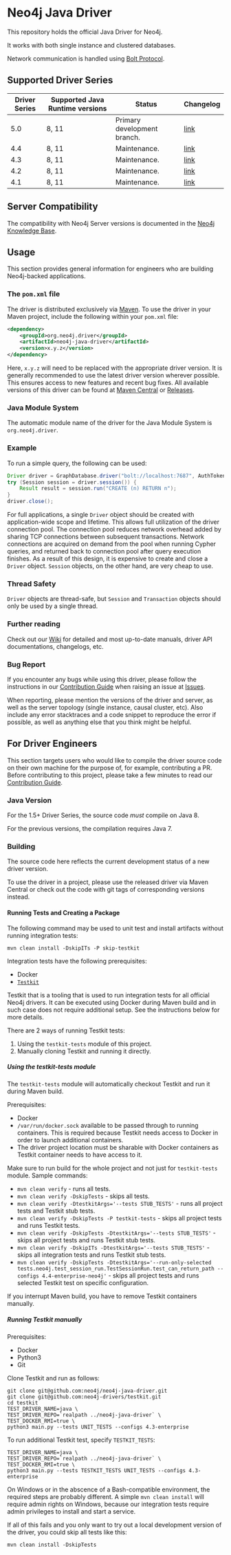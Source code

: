 # Neo4j Java Driver

This repository holds the official Java Driver for Neo4j.

It works with both single instance and clustered databases.

Network communication is handled using [Bolt Protocol](https://7687.org/).

## Supported Driver Series

| Driver Series | Supported Java Runtime versions | Status | Changelog |
| --- | --- | --- | --- |
| 5.0 | 8, 11 | Primary development branch. | [link](https://github.com/neo4j/neo4j-java-driver/wiki/5.0-changelog) |
| 4.4 | 8, 11 | Maintenance. | [link](https://github.com/neo4j/neo4j-java-driver/wiki/4.4-changelog) |
| 4.3 | 8, 11 | Maintenance. | [link](https://github.com/neo4j/neo4j-java-driver/wiki/4.3-changelog) |
| 4.2 | 8, 11 | Maintenance. | [link](https://github.com/neo4j/neo4j-java-driver/wiki/4.2-changelog) |
| 4.1 | 8, 11 | Maintenance. | [link](https://github.com/neo4j/neo4j-java-driver/wiki/4.1-changelog) |

## Server Compatibility

The compatibility with Neo4j Server versions is documented in the [Neo4j Knowledge Base](https://neo4j.com/developer/kb/neo4j-supported-versions/).

## Usage

This section provides general information for engineers who are building Neo4j-backed applications.

### The `pom.xml` file

The driver is distributed exclusively via [Maven](https://search.maven.org/).
To use the driver in your Maven project, include the following within your `pom.xml` file:
```xml
<dependency>
    <groupId>org.neo4j.driver</groupId>
    <artifactId>neo4j-java-driver</artifactId>
    <version>x.y.z</version>
</dependency>
```
Here, `x.y.z` will need to be replaced with the appropriate driver version.
It is generally recommended to use the latest driver version wherever possible.
This ensures access to new features and recent bug fixes.
All available versions of this driver can be found at
[Maven Central](https://mvnrepository.com/artifact/org.neo4j.driver/neo4j-java-driver) or
[Releases](https://github.com/neo4j/neo4j-java-driver/releases).

### Java Module System

The automatic module name of the driver for the Java Module System is `org.neo4j.driver`.

### Example

To run a simple query, the following can be used:
```java
Driver driver = GraphDatabase.driver("bolt://localhost:7687", AuthTokens.basic("neo4j", "PasSW0rd"));
try (Session session = driver.session()) {
    Result result = session.run("CREATE (n) RETURN n");
}
driver.close();
```

For full applications, a single ``Driver`` object should be created with application-wide scope and lifetime.
This allows full utilization of the driver connection pool.
The connection pool reduces network overhead added by sharing TCP connections between subsequent transactions.
Network connections are acquired on demand from the pool when running Cypher queries, and returned back to connection pool after query execution finishes.
As a result of this design, it is expensive to create and close a ``Driver`` object.
``Session`` objects, on the other hand, are very cheap to use.

### Thread Safety

``Driver`` objects are thread-safe, but ``Session`` and ``Transaction`` objects should only be used by a single thread.

### Further reading
Check out our [Wiki](https://github.com/neo4j/neo4j-java-driver/wiki) for detailed and most up-to-date manuals, driver API documentations, changelogs, etc.

### Bug Report
If you encounter any bugs while using this driver, please follow the instructions in our [Contribution Guide](https://github.com/neo4j/neo4j-java-driver/blob/1.6/CONTRIBUTING.md#need-to-raise-an-issue)
when raising an issue at [Issues](https://github.com/neo4j/neo4j-java-driver/issues).

When reporting, please mention the versions of the driver and server, as well as the server topology (single instance, causal cluster, etc).
Also include any error stacktraces and a code snippet to reproduce the error if possible, as well as anything else that you think might be helpful.

## For Driver Engineers

This section targets users who would like to compile the driver source code on their own machine for the purpose of, for example, contributing a PR.
Before contributing to this project, please take a few minutes to read our [Contribution Guide](https://github.com/neo4j/neo4j-java-driver/blob/1.6/CONTRIBUTING.md#want-to-contribute).

### Java Version

For the 1.5+ Driver Series, the source code _must_ compile on Java 8.

For the previous versions, the compilation requires Java 7.

### Building

The source code here reflects the current development status of a new driver version.

To use the driver in a project, please use the released driver via Maven Central or check out the code with git tags of corresponding versions instead.

#### Running Tests and Creating a Package

The following command may be used to unit test and install artifacts without running integration tests:
```
mvn clean install -DskipITs -P skip-testkit
```

Integration tests have the following prerequisites:
- Docker
- [`Testkit`](https://github.com/neo4j-drivers/testkit)

Testkit that is a tooling that is used to run integration tests for all official Neo4j drivers.
It can be executed using Docker during Maven build and in such case does not require additional setup. See the instructions below for more details.

There are 2 ways of running Testkit tests:
1. Using the `testkit-tests` module of this project.
2. Manually cloning Testkit and running it directly.

##### Using the testkit-tests module

The `testkit-tests` module will automatically checkout Testkit and run it during Maven build.

Prerequisites:
- Docker
- `/var/run/docker.sock` available to be passed through to running containers. 
  This is required because Testkit needs access to Docker in order to launch additional containers.
- The driver project location must be sharable with Docker containers as Testkit container needs to have access to it.

Make sure to run build for the whole project and not just for `testkit-tests` module. Sample commands:
- `mvn clean verify` - runs all tests.
- `mvn clean verify -DskipTests` - skips all tests.
- `mvn clean verify -DtestkitArgs='--tests STUB_TESTS'` - runs all project tests and Testkit stub tests.
- `mvn clean verify -DskipTests -P testkit-tests` - skips all project tests and runs Testkit tests.
- `mvn clean verify -DskipTests -DtestkitArgs='--tests STUB_TESTS'` - skips all project tests and runs Testkit stub tests.
- `mvn clean verify -DskipITs -DtestkitArgs='--tests STUB_TESTS'` - skips all integration tests and runs Testkit stub tests.
- `mvn clean verify -DskipTests -DtestkitArgs='--run-only-selected tests.neo4j.test_session_run.TestSessionRun.test_can_return_path --configs 4.4-enterprise-neo4j'` - skips all project tests and runs selected Testkit test on specific configuration.

If you interrupt Maven build, you have to remove Testkit containers manually.

##### Running Testkit manually

Prerequisites:
- Docker
- Python3
- Git

Clone Testkit and run as follows:

```
git clone git@github.com:neo4j/neo4j-java-driver.git 
git clone git@github.com:neo4j-drivers/testkit.git
cd testkit
TEST_DRIVER_NAME=java \
TEST_DRIVER_REPO=`realpath ../neo4j-java-driver` \
TEST_DOCKER_RMI=true \
python3 main.py --tests UNIT_TESTS --configs 4.3-enterprise
```

To run additional Testkit test, specify `TESTKIT_TESTS`:

```
TEST_DRIVER_NAME=java \
TEST_DRIVER_REPO=`realpath ../neo4j-java-driver` \
TEST_DOCKER_RMI=true \
python3 main.py --tests TESTKIT_TESTS UNIT_TESTS --configs 4.3-enterprise
````

On Windows or in the abscence of a Bash-compatible environment, the required steps are probably different.
A simple `mvn clean install` will require admin rights on Windows, because our integration tests require admin privileges to install and start a service.

If all of this fails and you only want to try out a local development version of the driver, you could skip all tests like this:

```
mvn clean install -DskipTests
```
